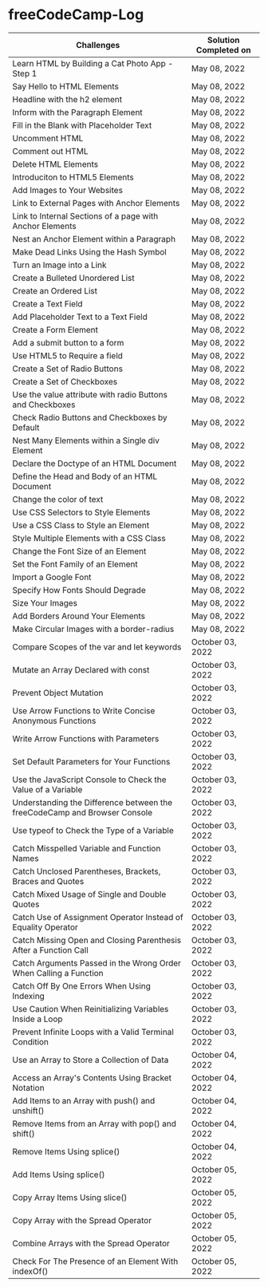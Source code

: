 # freeCodeCamp-Log

| Challenges                             | Solution Completed on |
| ----------                             | --------------------- |
| Learn HTML by Building a Cat Photo App - Step 1 | May 08, 2022 |
| Say Hello to HTML Elements             | May 08, 2022          |
| Headline with the h2 element           | May 08, 2022          |
| Inform with the Paragraph Element      | May 08, 2022          |
| Fill in the Blank with Placeholder Text| May 08, 2022          |
| Uncomment HTML                         | May 08, 2022          |
| Comment out HTML                       | May 08, 2022          |
| Delete HTML Elements                   | May 08, 2022          |
| Introduciton to HTML5 Elements         | May 08, 2022          |
| Add Images to Your Websites            | May 08, 2022          |
| Link to External Pages with Anchor Elements | May 08, 2022  |
| Link to Internal Sections of a page with Anchor Elements |May 08, 2022  |
| Nest an Anchor Element within a Paragraph | May 08, 2022  |
| Make Dead Links Using the Hash Symbol | May 08, 2022  |
| Turn an Image into a Link | May 08, 2022   |
| Create a Bulleted Unordered List | May 08, 2022  |
| Create an Ordered List | May 08, 2022  |
| Create a Text Field | May 08, 2022  |
| Add Placeholder Text to a Text Field | May 08, 2022  |
| Create a Form Element | May 08, 2022  |
| Add a submit button to a form | May 08, 2022  |
| Use HTML5 to Require a field | May 08, 2022  |
| Create a Set of Radio Buttons | May 08, 2022  |
| Create a Set of Checkboxes | May 08, 2022  |
| Use the value attribute with radio Buttons and Checkboxes |May 08, 2022  |
| Check Radio Buttons and Checkboxes by Default | May 08, 2022  |
| Nest Many Elements within a Single div Element | May 08, 2022  |
| Declare the Doctype of an HTML Document | May 08, 2022  |
| Define the Head and Body of an HTML Document | May 08, 2022  |
| Change the color of text | May 08, 2022  |
| Use CSS Selectors to Style Elements | May 08, 2022  |
| Use a CSS Class to Style an Element | May 08, 2022  |
| Style Multiple Elements with a CSS Class | May 08, 2022  |
| Change the Font Size of an Element | May 08, 2022  |
| Set the Font Family of an Element | May 08, 2022  |
| Import a Google Font | May 08, 2022  |
| Specify How Fonts Should Degrade | May 08, 2022  |
| Size Your Images | May 08, 2022  |
| Add Borders Around Your Elements | May 08, 2022  |
| Make Circular Images with a border-radius | May 08, 2022  |
| Compare Scopes of the var and let keywords | October 03, 2022 |
| Mutate an Array Declared with const | October 03, 2022 |
| Prevent Object Mutation | October 03, 2022 |
| Use Arrow Functions to Write Concise Anonymous Functions | October 03, 2022 |
| Write Arrow Functions with Parameters | October 03, 2022 |
| Set Default Parameters for Your Functions | October 03, 2022 |
| Use the JavaScript Console to Check the Value of a Variable | October 03, 2022 |
| Understanding the Difference between the freeCodeCamp and Browser Console | October 03, 2022 |
| Use typeof to Check the Type of a Variable | October 03, 2022 |
| Catch Misspelled Variable and Function Names | October 03, 2022 |
| Catch Unclosed Parentheses, Brackets, Braces and Quotes | October 03, 2022 |
| Catch Mixed Usage of Single and Double Quotes | October 03, 2022 |
| Catch Use of Assignment Operator Instead of Equality Operator | October 03, 2022 |
| Catch Missing Open and Closing Parenthesis After a Function Call | October 03, 2022 |
| Catch Arguments Passed in the Wrong Order When Calling a Function | October 03, 2022 |
| Catch Off By One Errors When Using Indexing | October 03, 2022 |
| Use Caution When Reinitializing Variables Inside a Loop | October 03, 2022 |
| Prevent Infinite Loops with a Valid Terminal Condition | October 03, 2022 |
| Use an Array to Store a Collection of Data | October 04, 2022 |
| Access an Array's Contents Using Bracket Notation | October 04, 2022 |
| Add Items to an Array with push() and unshift() | October 04, 2022 |
| Remove Items from an Array with pop() and shift() | October 04, 2022 |
| Remove Items Using splice() | October 04, 2022 |
| Add Items Using splice() | October 05, 2022 |
| Copy Array Items Using slice() | October 05, 2022 |
| Copy Array with the Spread Operator | October 05, 2022 |
| Combine Arrays with the Spread Operator | October 05, 2022 |
| Check For The Presence of an Element With indexOf() | October 05, 2022 |
